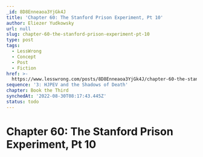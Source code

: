 ```yaml
---
_id: 8D8Enneaoa3YjGk4J
title: 'Chapter 60: The Stanford Prison Experiment, Pt 10'
author: Eliezer Yudkowsky
url: null
slug: chapter-60-the-stanford-prison-experiment-pt-10
type: post
tags:
  - LessWrong
  - Concept
  - Post
  - Fiction
href: >-
  https://www.lesswrong.com/posts/8D8Enneaoa3YjGk4J/chapter-60-the-stanford-prison-experiment-pt-10
sequence: '3: HJPEV and the Shadows of Death'
chapter: Book the Third
synchedAt: '2022-08-30T08:17:43.445Z'
status: todo
---
```


# Chapter 60: The Stanford Prison Experiment, Pt 10
